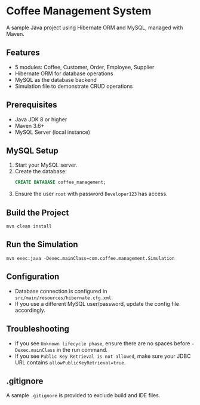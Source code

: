 # Coffee Management System

A sample Java project using Hibernate ORM and MySQL, managed with Maven.

## Features
- 5 modules: Coffee, Customer, Order, Employee, Supplier
- Hibernate ORM for database operations
- MySQL as the database backend
- Simulation file to demonstrate CRUD operations

## Prerequisites
- Java JDK 8 or higher
- Maven 3.6+
- MySQL Server (local instance)

## MySQL Setup
1. Start your MySQL server.
2. Create the database:
   ```sql
   CREATE DATABASE coffee_management;
   ```
3. Ensure the user `root` with password `Developer123` has access.

## Build the Project
```
mvn clean install
```

## Run the Simulation
```
mvn exec:java -Dexec.mainClass=com.coffee.management.Simulation
```

## Configuration
- Database connection is configured in `src/main/resources/hibernate.cfg.xml`.
- If you use a different MySQL user/password, update the config file accordingly.

## Troubleshooting
- If you see `Unknown lifecycle phase`, ensure there are no spaces before `-Dexec.mainClass` in the run command.
- If you see `Public Key Retrieval is not allowed`, make sure your JDBC URL contains `allowPublicKeyRetrieval=true`.

## .gitignore
A sample `.gitignore` is provided to exclude build and IDE files. 